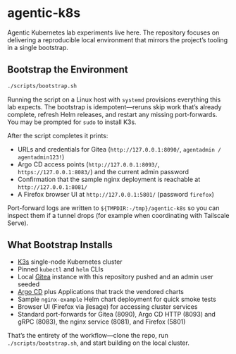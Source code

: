 # agentic-k8s

Agentic Kubernetes lab experiments live here. The repository focuses on delivering a reproducible local environment that mirrors the project’s tooling in a single bootstrap.

## Bootstrap the Environment

```bash
./scripts/bootstrap.sh
```

Running the script on a Linux host with `systemd` provisions everything this lab expects. The bootstrap is idempotent—reruns skip work that’s already complete, refresh Helm releases, and restart any missing port-forwards. You may be prompted for `sudo` to install K3s.

After the script completes it prints:
- URLs and credentials for Gitea (`http://127.0.0.1:8090/`, `agentadmin / agentadmin123!`)
- Argo CD access points (`http://127.0.0.1:8093/`, `https://127.0.0.1:8083/`) and the current admin password
- Confirmation that the sample nginx deployment is reachable at `http://127.0.0.1:8081/`
- A Firefox browser UI at `http://127.0.0.1:5801/` (password `firefox`)

Port-forward logs are written to `${TMPDIR:-/tmp}/agentic-k8s` so you can inspect them if a tunnel drops (for example when coordinating with Tailscale Serve).

## What Bootstrap Installs

- [K3s](https://k3s.io/) single-node Kubernetes cluster
- Pinned `kubectl` and `helm` CLIs
- Local [Gitea](https://gitea.com/) instance with this repository pushed and an admin user seeded
- [Argo CD](https://argo-cd.readthedocs.io/) plus Applications that track the vendored charts
- Sample `nginx-example` Helm chart deployment for quick smoke tests
- Browser UI (Firefox via jlesage) for accessing cluster services
- Standard port-forwards for Gitea (8090), Argo CD HTTP (8093) and gRPC (8083), the nginx service (8081), and Firefox (5801)

That’s the entirety of the workflow—clone the repo, run `./scripts/bootstrap.sh`, and start building on the local cluster.
